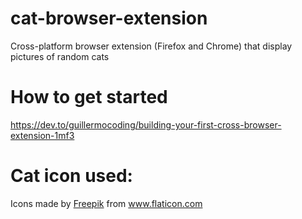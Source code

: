 # cat-browser-extension
Cross-platform browser extension (Firefox and Chrome) that display pictures of random cats 

# How to get started

https://dev.to/guillermocoding/building-your-first-cross-browser-extension-1mf3

# Cat icon used:

<div>Icons made by <a href="https://www.flaticon.com/authors/freepik" title="Freepik">Freepik</a> from <a href="https://www.flaticon.com/" title="Flaticon">www.flaticon.com</a></div>
